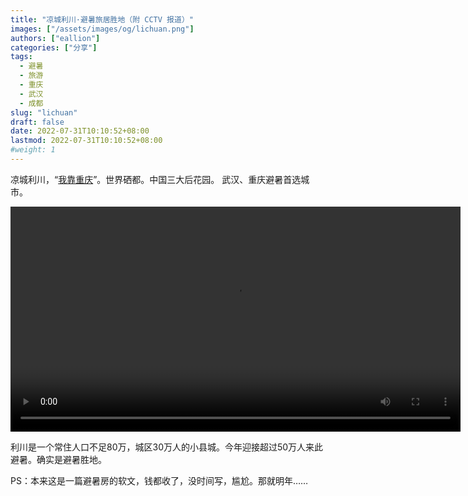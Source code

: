 ```yaml
---
title: "凉城利川·避暑旅居胜地（附 CCTV 报道）"
images: ["/assets/images/og/lichuan.png"]
authors: ["eallion"]
categories: ["分享"]
tags: 
  - 避暑
  - 旅游
  - 重庆
  - 武汉
  - 成都
slug: "lichuan"
draft: false
date: 2022-07-31T10:10:52+08:00
lastmod: 2022-07-31T10:10:52+08:00
#weight: 1
---
```


凉城利川，“[我靠重庆](https://baike.baidu.com/item/%E6%88%91%E9%9D%A0%E9%87%8D%E5%BA%86/8217226)”。世界硒都。中国三大后花园。
武汉、重庆避暑首选城市。

<video width="720" height="" controls>
  <source src="https://vod.cntv.myhwcdn.cn/flash/mp4video63/TMS/2022/07/31/825b2e76fc814e738376113b0172c52b_h2642000000nero_aac16.mp4" type="video/mp4">
  Your browser does not support the video tag.
</video>

利川是一个常住人口不足80万，城区30万人的小县城。今年迎接超过50万人来此避暑。确实是避暑胜地。

PS：本来这是一篇避暑房的软文，钱都收了，没时间写，尴尬。那就明年……
